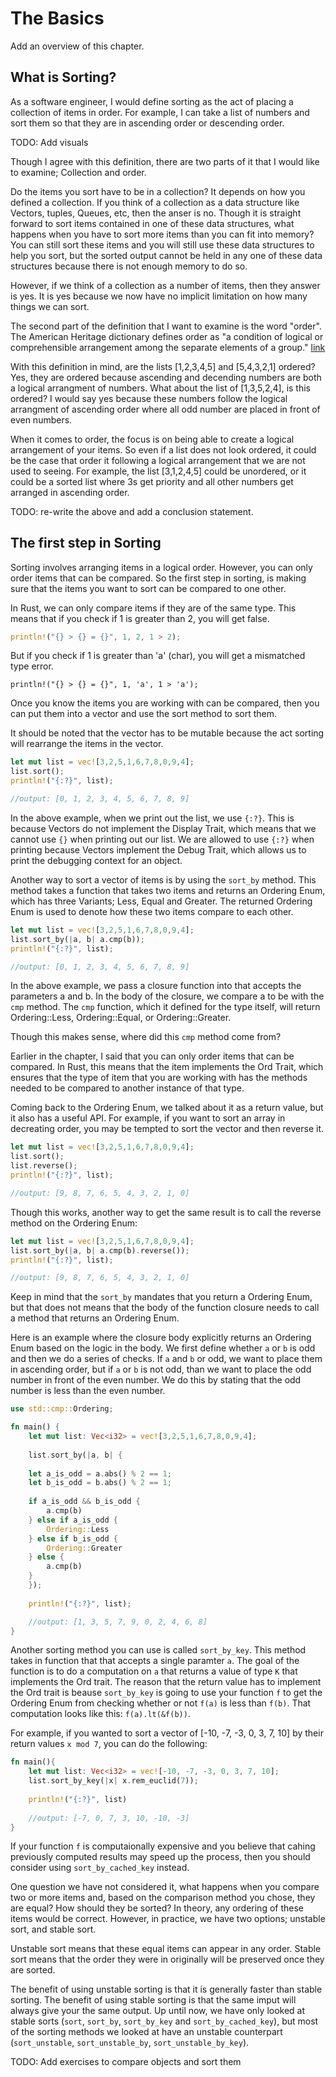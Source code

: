 # The Basics

Add an overview of this chapter.

## What is Sorting?

As a software engineer, I would define sorting as the act of placing a collection of items in order. For example, I can take a list of numbers and sort them so that they are in ascending order or descending order.

TODO: Add visuals

Though I agree with this definition, there are two parts of it that I would like to examine; Collection and order.

Do the items you sort have to be in a collection? It depends on how you defined a collection. If you think of a collection as a data structure like Vectors, tuples, Queues, etc, then the anser is no. Though it is straight forward to sort items contained in one of these data structures, what happens when you have to sort more items than you can fit into memory? You can still sort these items and you will still use these data structures to help you sort, but the sorted output cannot be held in any one of these data structures because there is not enough memory to do so.

However, if we think of a collection as a number of items, then they answer is yes. It is yes because we now have no implicit limitation on how many things we can sort.

The second part of the definition that I want to examine is the word "order". The American Heritage dictionary defines order as "a condition of logical or comprehensible arrangement among the separate elements of a group." [link](https://ahdictionary.com/word/search.html?q=order)

With this definition in mind, are the lists [1,2,3,4,5] and [5,4,3,2,1] ordered? Yes, they are ordered because ascending and decending numbers are both a logical arrangment of numbers. What about the list of [1,3,5,2,4], is this ordered? I would say yes because these numbers follow the logical arrangment of ascending order where all odd number are placed in front of even numbers. 

When it comes to order, the focus is on being able to create a logical arrangement of your items. So even if a list does not look ordered, it could be the case that order it following a logical arrangement that we are not used to seeing. For example, the list [3,1,2,4,5] could be unordered, or it could be a sorted list where 3s get priority and all other numbers get arranged in ascending order. 


TODO: re-write the above and add a conclusion statement.

## The first step in Sorting

Sorting involves arranging items in a logical order. However, you can only order items that can be compared. So the first step in sorting, is making sure that the items you want to sort can be compared to one other.

In Rust, we can only compare items if they are of the same type. This means that if you check if 1 is greater than 2, you will get false.

```rust
println!("{} > {} = {}", 1, 2, 1 > 2);
```

But if you check if 1 is greater than 'a' (char), you will get a mismatched type error.

```rust,should_panic
println!("{} > {} = {}", 1, 'a', 1 > 'a');
```

Once you know the items you are working with can be compared, then you can put them into a vector and use the sort method to sort them.

It should be noted that the vector has to be mutable because the act sorting will rearrange the items in the vector.

```rust
let mut list = vec![3,2,5,1,6,7,8,0,9,4];
list.sort();
println!("{:?}", list);

//output: [0, 1, 2, 3, 4, 5, 6, 7, 8, 9]
```
In the above example, when we print out the list, we use `{:?}`. This is because Vectors do not implement the Display Trait, which means that we cannot use `{}` when printing out our list. We are allowed to use `{:?}` when printing because Vectors implement the Debug Trait, which allows us to print the debugging context for an object.


Another way to sort a vector of items is by using the `sort_by` method. This method takes a function that takes two items and returns an Ordering Enum, which has three Variants; Less, Equal and Greater. The returned Ordering Enum is used to denote how these two items compare to each other.

```rust
let mut list = vec![3,2,5,1,6,7,8,0,9,4];
list.sort_by(|a, b| a.cmp(b));
println!("{:?}", list);

//output: [0, 1, 2, 3, 4, 5, 6, 7, 8, 9]
```
In the above example, we pass a closure function into that accepts the parameters a and b. In the body of the closure, we compare a to be with the `cmp` method. The `cmp` function, which it defined for the type itself, will return Ordering::Less, Ordering::Equal, or Ordering::Greater.

Though this makes sense, where did this `cmp` method come from?

Earlier in the chapter, I said that you can only order items that can be compared. In Rust, this means that the item implements the Ord Trait, which ensures that the type of item that you are working with has the methods needed to be compared to another instance of that type.

Coming back to the Ordering Enum, we talked about it as a return value, but it also has a useful API. For example, if you want to sort an array in decreating order, you may be tempted to sort the vector and then reverse it. 

```rust
let mut list = vec![3,2,5,1,6,7,8,0,9,4];
list.sort();
list.reverse();
println!("{:?}", list);

//output: [9, 8, 7, 6, 5, 4, 3, 2, 1, 0]
```

Though this works, another way to get the same result is to call the reverse method on the Ordering Enum:

```rust
let mut list = vec![3,2,5,1,6,7,8,0,9,4];
list.sort_by(|a, b| a.cmp(b).reverse());
println!("{:?}", list);

//output: [9, 8, 7, 6, 5, 4, 3, 2, 1, 0]
```

Keep in mind that the `sort_by` mandates that you return a Ordering Enum, but that does not means that the body of the function closure needs to call a method that returns an Ordering Enum.

Here is an example where the closure body explicitly returns an Ordering Enum based on the logic in the body. We first define whether `a` or `b` is odd and then we do a series of checks. If `a` and `b` or odd, we want to place them in ascending order, but if `a` or `b` is not odd, than we want to place the odd number in front of the even number. We do this by stating that the odd number is less than the even number.

```rust
use std::cmp::Ordering;

fn main() {
    let mut list: Vec<i32> = vec![3,2,5,1,6,7,8,0,9,4];
    
	list.sort_by(|a, b| {
	
	let a_is_odd = a.abs() % 2 == 1;
	let b_is_odd = b.abs() % 2 == 1;
	
	if a_is_odd && b_is_odd {
	    a.cmp(b)
	} else if a_is_odd {
	    Ordering::Less
	} else if b_is_odd {
	    Ordering::Greater
	} else {
	    a.cmp(b)
	}
    });
    
	println!("{:?}", list);

    //output: [1, 3, 5, 7, 9, 0, 2, 4, 6, 8]    
}
```

Another sorting method you can use is called `sort_by_key`. This method takes in function that that accepts a single paramter `a`. The goal of the function is to do a computation on `a` that returns a value of type `K` that implements the Ord trait. The reason that the return value has to implement the Ord trait is beause `sort_by_key` is going to use your function `f` to get the Ordering Enum from checking whether or not `f(a)` is less than `f(b)`. That computation looks like this: `f(a).lt(&f(b))`.

For example, if you wanted to sort a vector of [-10, -7, -3, 0, 3, 7, 10] by their return values `x mod 7`, you can do the following:

```rust
fn main(){
	let mut list: Vec<i32> = vec![-10, -7, -3, 0, 3, 7, 10];
	list.sort_by_key(|x| x.rem_euclid(7));
	
	println!("{:?}", list)
	
	//output: [-7, 0, 7, 3, 10, -10, -3]
}
```

If your function `f` is computaionally expensive and you believe that cahing previously computed results may speed up the process, then you should consider using `sort_by_cached_key` instead.


One question we have not considered it, what happens when you compare two or more items and, based on the comparison method you chose, they are equal? How should they be sorted? In theory, any ordering of these items would be correct. However, in practice, we have two options; unstable sort, and stable sort.

Unstable sort means that these equal items can appear in any order. Stable sort means that the order they were in originally will be preserved once they are sorted.

The benefit of using unstable sorting is that it is generally faster than stable sorting. The benefit of using stable sorting is that the same imput will always give your the same output. Up until now, we have only looked at stable sorts (`sort`, `sort_by`, `sort_by_key` and `sort_by_cached_key`), but most of the sorting methods we looked at have an unstable counterpart (`sort_unstable`, `sort_unstable_by`, `sort_unstable_by_key`).

TODO: Add exercises to compare objects and sort them
